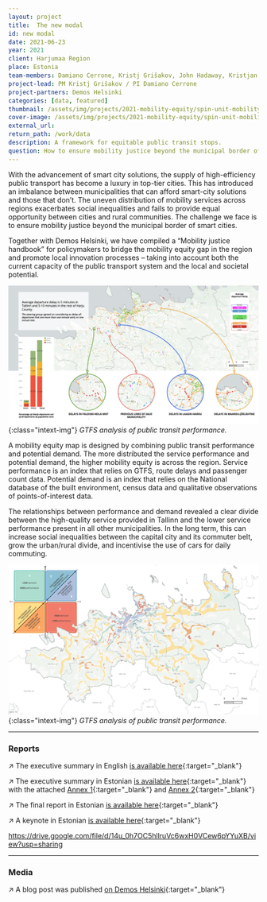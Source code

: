 ```yaml
---
layout: project
title:  The new modal
id: new modal
date: 2021-06-23
year: 2021
client: Harjumaa Region
place: Estonia
team-members: Damiano Cerrone, Kristj Grišakov, John Hadaway, Kristjan Männigo, Jesús López Baeza
project-lead: PM Kristj Grišakov / PI Damiano Cerrone
project-partners: Demos Helsinki
categories: [data, featured]
thumbnail: /assets/img/projects/2021-mobility-equity/spin-unit-mobility-equity-0.png
cover-image: /assets/img/projects/2021-mobility-equity/spin-unit-mobility-equity-2.png
external_url:
return_path: /work/data
description: A framework for equitable public transit stops.
question: How to ensure mobility justice beyond the municipal border of smart cities? 
---
```


With the advancement of smart city solutions, the supply of high-efficiency public transport has become a luxury in top-tier cities. This has introduced an imbalance between municipalities that can afford smart-city solutions and those that don’t. The uneven distribution of mobility services across regions exacerbates social inequalities and fails to provide equal opportunity between cities and rural communities. The challenge we face is to ensure mobility justice beyond the municipal border of smart cities.

Together with Demos Helsinki, we have compiled a “Mobility justice handbook” for policymakers to bridge the mobility equity gap in the region and promote local innovation processes – taking into account both the current capacity of the public transport system and the local and societal potential.

![Mobility justice 1](/assets/img/projects/2021-mobility-equity/spin-unit-mobility-equity-1.png){:class="intext-img"}
*GTFS analysis of public transit performance.*


A mobility equity map is designed by combining public transit performance and potential demand. The more distributed the service performance and potential demand, the higher mobility equity is across the region. 
Service performance is an index that relies on GTFS, route delays and passenger count data.
Potential demand is an index that relies on the National database of the built environment, census data and qualitative observations of points-of-interest data.

The relationships between performance and demand revealed a clear divide between the high-quality service provided in Tallinn and the lower service performance present in all other municipalities. In the long term, this can increase social inequalities between the capital city and its commuter belt, grow the urban/rural divide, and incentivise the use of cars for daily commuting.

![Mobility justice 2](/assets/img/projects/2021-mobility-equity/spin-unit-mobility-equity-3.png){:class="intext-img"}
*GTFS analysis of public transit performance.*

---

### Reports

&#8599;&#xFE0E; The executive summary in English [is available here](https://drive.google.com/file/d/1RDo2fJ5MsJm76zWLrP2TaNJ1QyMhlS8y/view?usp=sharing){:target="_blank"}

&#8599;&#xFE0E; The executive summary in Estonian [is available here](https://drive.google.com/file/d/1yAHGMn_wF5Qc9q1FLmqMYMev05H9ZMby/view?usp=sharing){:target="_blank"} with the attached [Annex 1](https://drive.google.com/file/d/14u_0h7OC5hllruVc6wxH0VCew6pYYuXB/view?usp=sharing){:target="_blank"} and [Annex 2](https://drive.google.com/file/d/1d3399ra9qlkaFKnnR8HM9zSOcI8f-Ttg/view?usp=sharing){:target="_blank"} 

&#8599;&#xFE0E; The final report in Estonian [is available here](https://drive.google.com/file/d/1qg5tOHiUN28c9-Hs0VGRqiK3BM_Gf66R/view?usp=sharing){:target="_blank"}

&#8599;&#xFE0E; A keynote in Estonian [is available here](https://drive.google.com/file/d/1qfJcl1K8DYe3_vszzmjSieLRDVoH0Hru/view?usp=sharing){:target="_blank"}

https://drive.google.com/file/d/14u_0h7OC5hllruVc6wxH0VCew6pYYuXB/view?usp=sharing

---

### Media

&#8599;&#xFE0E; A blog post was published [on Demos Helsinki](https://demoshelsinki.fi/2021/03/31/next-stop-make-transportation-work-for-people/){:target="_blank"}
